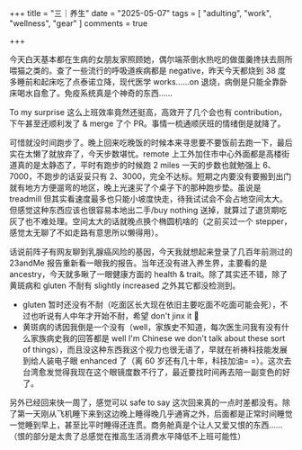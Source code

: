 +++
title = "三｜养生"
date = "2025-05-07"
tags = [
    "adulting",
    "work",
    "wellness",
    "gear"
]
comments = true

+++

今天白天基本都在生病的女朋友家照顾她，偶尔端茶倒水热吃的做蛋羹搀扶去厕所喂猫之类的。查了一些流行的呼吸道疾病都是 negative，昨天今天都烧到 38 度多睡前和起床吃了点泰诺立降，现代医学 works……on 退烧，病倒是只能全靠卧床喝水自愈了。免疫系统真是个神奇的东西……

To my surprise 这么上班效率竟然还挺高，高效开了几个会也有 contribution，下午甚至还顺利发了 & merge 了个 PR。事情一梳通顺厌班的情绪倒是就降了。

可惜就没时间跑步了。晚上回来吃晚饭的时候本来寻思要不要饭前去跑一下，最后实在太懒了就放弃了，今天步数堪忧。remote 上工外加住市中心外面都是高楼街道真的是太静态了，平时有跑步的时候跑 2 miles 一天的步数也就勉强上 6、7000，不跑步的话妥妥只有 2、3000，完全不达标。短期之内要没有要搬到出门就有地方方便遛弯的地区，晚上光速买了个桌子下的那种跑步垫。虽说是 treadmill 但其实看速度最多也只能小坡度快走，待我试试会不会占地空间太大。但感觉这种东西应该也很容易本地出二手/buy nothing 送掉，就算过了退货期吃灰了也不难处理。空间太大的话就晚点换个椭圆机啥的（之前买过一个 stepper，感觉太无聊了不如走路有意思所以懒得用）。

话说前阵子有网友聊到乳腺癌风险的基因，今天我就想起来登录了几百年前测过的 23andMe 报告重新看一眼我的报告。当年还没有进入养生界，主要看的是 ancestry，今天就多瞅了一眼健康方面的 health & trait。除了其实还不错，除了黄斑病和 gluten 不耐有 slightly increased 之外其它都没检测到。
- gluten 暂时还没有不耐（吃面区长大现在依旧主要吃面不吃面可能会死），不过也听说有人中年才开始不耐，希望 don't jinx it 🤞 
- 黄斑病的诱因我倒是一个没有（well，家族史不知道，每次医生问我有没有什么家族病史我的回答都是 well I'm Chinese we don't talk about these sort of things），而且没这种东西我这个视力也很无语了，早就在祈祷科技能发展到给人装电子眼 enhanced 了（离 60 岁还有几十年，科技加油= =）。这次去台湾愈发觉得我现在这个眼镜度数不行了，最近要找时间再去陪一副变色的好了。

另外已经回来快一周了，感觉可以 safe to say 这次回来真的一点时差都没有。除了第一天刚从飞机睡下来到这边晚上睡得晚几乎通宵之外，后面都是正常时间睡觉一觉睡到早上，甚至比平时睡得还连贯。商务舱真是个让人又爱又恨的东西……（恨的部分是太贵了总感觉在推高生活消费水平降低不上班可能性）